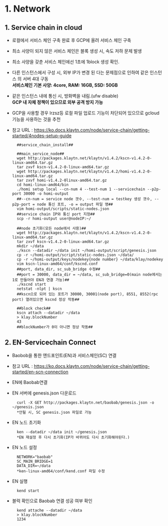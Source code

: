 # 1. Network

## 1. Service chain in cloud
- 로컬에서 서비스 체인 구축 완료 후 GCP에 올려 서비스 체인 구축        
- 최소 사양이 되지 않은 서비스 체인은 블록 생성 시, 속도 저하 문제 발생        
- 최소 사양을 갖춘 서비스 체인에선 1초에 1block 생성 확인.        
- 다른 인스턴스에서 구성 시, 외부 IP가 변경 된 다는 문제점으로 인하여 같은 인스턴스 의 서버 4대 구동        
**서비스체인 기본 사양: 4core, RAM: 16GB, SSD: 50GB**        
- 같은 인스턴스 내에 통신 시, 방화벽을 내림.(ufw disable)        
**GCP 내 자체 정책이 있으므로 외부 공격 방지 가능**        
- GCP을 사용할 경우 lrzsz등 로컬 파일 업로드 기능이 차단되어 있으므로 gcloud 기능을 사용하는 것을 추천    
- 참고 URL : https://ko.docs.klaytn.com/node/service-chain/getting-started/4nodes-setup-guide
        
        ##service_chain_install##

        ##main_service_node##
        wget http://packages.klaytn.net/klaytn/v1.4.2/kscn-v1.4.2-0-linux-amd64.tar.gz
        tar zxvf kscn-v1.4.2-0-linux-amd64.tar.gz
        wget http://packages.klaytn.net/klaytn/v1.4.2/homi-v1.4.2-0-linux-amd64.tar.gz
        tar zxvf homi-v1.4.2-0linux-amd64.tar.gz
        cd homi-linux-amd64/bin
        ./homi setup local --cn-num 4 --test-num 1 --servicechain --p2p-port 30000 -o homi-output
        ##--cn-num = service node 갯수, --test-num = testkey 생성 갯수, --p2p-port = node 통신 포트, -o = output 파일 명##
        vim homi-output/scripts/static-nodes.json
        ##service chain IP와 통신 port 지정##
        scp -r homi-output user@nodeIP:~/

        ##node 초기화(모든 node에서 사용)##
        wget http://packages.klaytn.net/klaytn/v1.4.2/kscn-v1.4.2-0-linux-amd64.tar.gz
        tar zxvf kscn-v1.4.2-0-linux-amd64.tar.gz
        mkdir ~/data
        ./kscn --datadir ~/data init ~/homi-output/script/genesis.json
        cp -r ~/homi-output/script/static-nodes.json ~/data/
        cp -r ~/homi-output/keys/nodekey{node number} ~/data/klay/nodekey
        vim kscn-linux-amd64/conf/kscnd.conf
        ##port, data_dir, sc_sub_bridge 수정##
        ##port = 30000, data_dir = ~/data, sc_sub_bridge=0(main node에서는 1로 만들어야 EN과 연결 가능)##
        ./kscnd start
        netstat -nlpt | kscn
        ##kscn으로 되어 있는 포트가 30000, 30001(node port), 8551, 8552(rpc port) 열려있으면 kscnd 정상 작동##

        ##block check##
        kscn attach --datadir ~/data
        > klay.blockNumber
        43
        ##blockNumber가 0이 아니면 정상 작동##

## 2. EN-Servicechain Connect
- Baobob을 통한 앤드포인트(EN)과 서비스체인(SC) 연결
- 참고 URL : https://ko.docs.klaytn.com/node/service-chain/getting-started/en-scn-connection
- EN에 Baobab연결
- EN 서버에 genesis.json 다운로드

        curl -X GET http://packages.klaytn.net/baobab/genesis.json -o ~/genesis.json
        *안될 시, SC genesis.json 파일로 가능
        
- EN 노드 초기화

        ken --datadir ~/data init ~/genesis.json
        *EN 재설정 후 다시 초기화(IP가 바뀌어도 다시 초기화해야된다.)
        
- EN 노드 설정

        NETWORK="baobab"
        SC_MAIN_BRIDGE=1
        DATA_DIR=~/data
        *ken-linux-amd64/conf/kend.conf 파일 수정
        
- EN 실행

        kend start
        
- 블럭 확인으로 Baobab 연결 성공 여부 확인

        kend attache --datadir ~/data
        > klay.blockNumber
        1234


